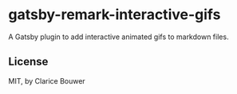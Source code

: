 # gatsby-remark-interactive-gifs

A Gatsby plugin to add interactive animated gifs to markdown files.

## License

MIT, by Clarice Bouwer
